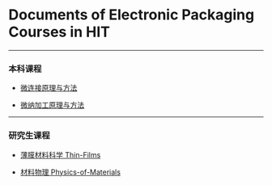 # Documents of Electronic Packaging Courses in HIT

---
### 本科课程

* [微连接原理与方法](Micro-connection/summary.md)

* [微纳加工原理与方法](Micro-nano-Processing/summary.md)

---
### 研究生课程

* [薄膜材料科学 Thin-Films](Thin-Films/薄膜.ipynb)

* [材料物理 Physics-of-Materials](Physics-of-Materials/Physics-of-Materials.ipynb)